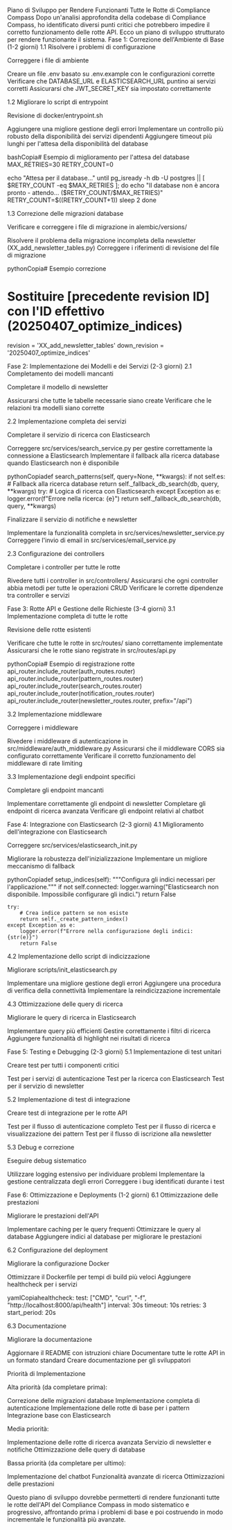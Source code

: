 Piano di Sviluppo per Rendere Funzionanti Tutte le Rotte di Compliance Compass
Dopo un'analisi approfondita della codebase di Compliance Compass, ho identificato diversi punti critici che potrebbero impedire il corretto funzionamento delle rotte API. Ecco un piano di sviluppo strutturato per rendere funzionante il sistema.
Fase 1: Correzione dell'Ambiente di Base (1-2 giorni)
1.1 Risolvere i problemi di configurazione

Correggere i file di ambiente

Creare un file .env basato su .env.example con le configurazioni corrette
Verificare che DATABASE_URL e ELASTICSEARCH_URL puntino ai servizi corretti
Assicurarsi che JWT_SECRET_KEY sia impostato correttamente



1.2 Migliorare lo script di entrypoint

Revisione di docker/entrypoint.sh

Aggiungere una migliore gestione degli errori
Implementare un controllo più robusto della disponibilità dei servizi dipendenti
Aggiungere timeout più lunghi per l'attesa della disponibilità del database

bashCopia# Esempio di miglioramento per l'attesa del database
MAX_RETRIES=30
RETRY_COUNT=0

echo "Attesa per il database..."
until pg_isready -h db -U postgres || [ $RETRY_COUNT -eq $MAX_RETRIES ]; do
  echo "Il database non è ancora pronto - attendo... ($RETRY_COUNT/$MAX_RETRIES)"
  RETRY_COUNT=$((RETRY_COUNT+1))
  sleep 2
done


1.3 Correzione delle migrazioni database

Verificare e correggere i file di migrazione in alembic/versions/

Risolvere il problema della migrazione incompleta della newsletter (XX_add_newsletter_tables.py)
Correggere i riferimenti di revisione del file di migrazione

pythonCopia# Esempio correzione 
# Sostituire [precedente revision ID] con l'ID effettivo (20250407_optimize_indices)
revision = 'XX_add_newsletter_tables'
down_revision = '20250407_optimize_indices'


Fase 2: Implementazione dei Modelli e dei Servizi (2-3 giorni)
2.1 Completamento dei modelli mancanti

Completare il modello di newsletter

Assicurarsi che tutte le tabelle necessarie siano create
Verificare che le relazioni tra modelli siano corrette



2.2 Implementazione completa dei servizi

Completare il servizio di ricerca con Elasticsearch

Correggere src/services/search_service.py per gestire correttamente la connessione a Elasticsearch
Implementare il fallback alla ricerca database quando Elasticsearch non è disponibile

pythonCopiadef search_patterns(self, query=None, **kwargs):
    if not self.es:
        # Fallback alla ricerca database
        return self._fallback_db_search(db, query, **kwargs)
    try:
        # Logica di ricerca con Elasticsearch
    except Exception as e:
        logger.error(f"Errore nella ricerca: {e}")
        return self._fallback_db_search(db, query, **kwargs)

Finalizzare il servizio di notifiche e newsletter

Implementare la funzionalità completa in src/services/newsletter_service.py
Correggere l'invio di email in src/services/email_service.py



2.3 Configurazione dei controllers

Completare i controller per tutte le rotte

Rivedere tutti i controller in src/controllers/
Assicurarsi che ogni controller abbia metodi per tutte le operazioni CRUD
Verificare le corrette dipendenze tra controller e servizi



Fase 3: Rotte API e Gestione delle Richieste (3-4 giorni)
3.1 Implementazione completa di tutte le rotte

Revisione delle rotte esistenti

Verificare che tutte le rotte in src/routes/ siano correttamente implementate
Assicurarsi che le rotte siano registrate in src/routes/api.py

pythonCopia# Esempio di registrazione rotte
api_router.include_router(auth_routes.router)
api_router.include_router(pattern_routes.router)
api_router.include_router(search_routes.router)
api_router.include_router(notification_routes.router)
api_router.include_router(newsletter_routes.router, prefix="/api")


3.2 Implementazione middleware

Correggere i middleware

Rivedere i middleware di autenticazione in src/middleware/auth_middleware.py
Assicurarsi che il middleware CORS sia configurato correttamente
Verificare il corretto funzionamento del middleware di rate limiting



3.3 Implementazione degli endpoint specifici

Completare gli endpoint mancanti

Implementare correttamente gli endpoint di newsletter
Completare gli endpoint di ricerca avanzata
Verificare gli endpoint relativi al chatbot



Fase 4: Integrazione con Elasticsearch (2-3 giorni)
4.1 Miglioramento dell'integrazione con Elasticsearch

Correggere src/services/elasticsearch_init.py

Migliorare la robustezza dell'inizializzazione
Implementare un migliore meccanismo di fallback

pythonCopiadef setup_indices(self):
    """Configura gli indici necessari per l'applicazione."""
    if not self.connected:
        logger.warning("Elasticsearch non disponibile. Impossibile configurare gli indici.")
        return False
    
    try:
        # Crea indice pattern se non esiste
        return self._create_pattern_index()
    except Exception as e:
        logger.error(f"Errore nella configurazione degli indici: {str(e)}")
        return False


4.2 Implementazione dello script di indicizzazione

Migliorare scripts/init_elasticsearch.py

Implementare una migliore gestione degli errori
Aggiungere una procedura di verifica della connettività
Implementare la reindicizzazione incrementale



4.3 Ottimizzazione delle query di ricerca

Migliorare le query di ricerca in Elasticsearch

Implementare query più efficienti
Gestire correttamente i filtri di ricerca
Aggiungere funzionalità di highlight nei risultati di ricerca



Fase 5: Testing e Debugging (2-3 giorni)
5.1 Implementazione di test unitari

Creare test per tutti i componenti critici

Test per i servizi di autenticazione
Test per la ricerca con Elasticsearch
Test per il servizio di newsletter



5.2 Implementazione di test di integrazione

Creare test di integrazione per le rotte API

Test per il flusso di autenticazione completo
Test per il flusso di ricerca e visualizzazione dei pattern
Test per il flusso di iscrizione alla newsletter



5.3 Debug e correzione

Eseguire debug sistematico

Utilizzare logging estensivo per individuare problemi
Implementare la gestione centralizzata degli errori
Correggere i bug identificati durante i test



Fase 6: Ottimizzazione e Deployments (1-2 giorni)
6.1 Ottimizzazione delle prestazioni

Migliorare le prestazioni dell'API

Implementare caching per le query frequenti
Ottimizzare le query al database
Aggiungere indici al database per migliorare le prestazioni



6.2 Configurazione del deployment

Migliorare la configurazione Docker

Ottimizzare il Dockerfile per tempi di build più veloci
Aggiungere healthcheck per i servizi

yamlCopiahealthcheck:
  test: ["CMD", "curl", "-f", "http://localhost:8000/api/health"]
  interval: 30s
  timeout: 10s
  retries: 3
  start_period: 20s


6.3 Documentazione

Migliorare la documentazione

Aggiornare il README con istruzioni chiare
Documentare tutte le rotte API in un formato standard
Creare documentazione per gli sviluppatori



Priorità di Implementazione

Alta priorità (da completare prima):

Correzione delle migrazioni database
Implementazione completa di autenticazione
Implementazione delle rotte di base per i pattern
Integrazione base con Elasticsearch


Media priorità:

Implementazione delle rotte di ricerca avanzata
Servizio di newsletter e notifiche
Ottimizzazione delle query di database


Bassa priorità (da completare per ultimo):

Implementazione del chatbot
Funzionalità avanzate di ricerca
Ottimizzazioni delle prestazioni



Questo piano di sviluppo dovrebbe permetterti di rendere funzionanti tutte le rotte dell'API del Compliance Compass in modo sistematico e progressivo, affrontando prima i problemi di base e poi costruendo in modo incrementale le funzionalità più avanzate.